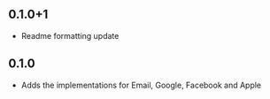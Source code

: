 ## 0.1.0+1

- Readme formatting update

## 0.1.0

- Adds the implementations for Email, Google, Facebook and Apple
